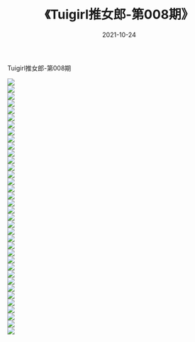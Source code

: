 ﻿---
layout: post
title:  《Tuigirl推女郎-第008期》
date:   2021-10-24
img: http://imgx.orgx.ga/漏D/网络美图/2021/Tuigirl推女郎-第008期/000.jpg
categories: [美女, 清纯, 唯美]
---

Tuigirl推女郎-第008期

  ![](http://imgx.orgx.ga/漏D/网络美图/2021/Tuigirl推女郎-第008期/001.jpg) <br> ![](http://imgx.orgx.ga/漏D/网络美图/2021/Tuigirl推女郎-第008期/002.jpg) <br> ![](http://imgx.orgx.ga/漏D/网络美图/2021/Tuigirl推女郎-第008期/003.jpg) <br> ![](http://imgx.orgx.ga/漏D/网络美图/2021/Tuigirl推女郎-第008期/004.jpg) <br> ![](http://imgx.orgx.ga/漏D/网络美图/2021/Tuigirl推女郎-第008期/005.jpg) <br> ![](http://imgx.orgx.ga/漏D/网络美图/2021/Tuigirl推女郎-第008期/006.jpg) <br> ![](http://imgx.orgx.ga/漏D/网络美图/2021/Tuigirl推女郎-第008期/007.jpg) <br> ![](http://imgx.orgx.ga/漏D/网络美图/2021/Tuigirl推女郎-第008期/008.jpg) <br> ![](http://imgx.orgx.ga/漏D/网络美图/2021/Tuigirl推女郎-第008期/009.jpg) <br> ![](http://imgx.orgx.ga/漏D/网络美图/2021/Tuigirl推女郎-第008期/010.jpg) <br> ![](http://imgx.orgx.ga/漏D/网络美图/2021/Tuigirl推女郎-第008期/011.jpg) <br> ![](http://imgx.orgx.ga/漏D/网络美图/2021/Tuigirl推女郎-第008期/012.jpg) <br> ![](http://imgx.orgx.ga/漏D/网络美图/2021/Tuigirl推女郎-第008期/013.jpg) <br> ![](http://imgx.orgx.ga/漏D/网络美图/2021/Tuigirl推女郎-第008期/014.jpg) <br> ![](http://imgx.orgx.ga/漏D/网络美图/2021/Tuigirl推女郎-第008期/015.jpg) <br> ![](http://imgx.orgx.ga/漏D/网络美图/2021/Tuigirl推女郎-第008期/016.jpg) <br> ![](http://imgx.orgx.ga/漏D/网络美图/2021/Tuigirl推女郎-第008期/017.jpg) <br> ![](http://imgx.orgx.ga/漏D/网络美图/2021/Tuigirl推女郎-第008期/018.jpg) <br> ![](http://imgx.orgx.ga/漏D/网络美图/2021/Tuigirl推女郎-第008期/019.jpg) <br> ![](http://imgx.orgx.ga/漏D/网络美图/2021/Tuigirl推女郎-第008期/020.jpg) <br> ![](http://imgx.orgx.ga/漏D/网络美图/2021/Tuigirl推女郎-第008期/021.jpg) <br> ![](http://imgx.orgx.ga/漏D/网络美图/2021/Tuigirl推女郎-第008期/022.jpg) <br> ![](http://imgx.orgx.ga/漏D/网络美图/2021/Tuigirl推女郎-第008期/023.jpg) <br> ![](http://imgx.orgx.ga/漏D/网络美图/2021/Tuigirl推女郎-第008期/024.jpg) <br> ![](http://imgx.orgx.ga/漏D/网络美图/2021/Tuigirl推女郎-第008期/025.jpg) <br> ![](http://imgx.orgx.ga/漏D/网络美图/2021/Tuigirl推女郎-第008期/026.jpg) <br> ![](http://imgx.orgx.ga/漏D/网络美图/2021/Tuigirl推女郎-第008期/027.jpg) <br> ![](http://imgx.orgx.ga/漏D/网络美图/2021/Tuigirl推女郎-第008期/028.jpg) <br> ![](http://imgx.orgx.ga/漏D/网络美图/2021/Tuigirl推女郎-第008期/029.jpg) <br> ![](http://imgx.orgx.ga/漏D/网络美图/2021/Tuigirl推女郎-第008期/030.jpg) <br> ![](http://imgx.orgx.ga/漏D/网络美图/2021/Tuigirl推女郎-第008期/031.jpg) <br> ![](http://imgx.orgx.ga/漏D/网络美图/2021/Tuigirl推女郎-第008期/032.jpg) <br> ![](http://imgx.orgx.ga/漏D/网络美图/2021/Tuigirl推女郎-第008期/033.jpg) <br> ![](http://imgx.orgx.ga/漏D/网络美图/2021/Tuigirl推女郎-第008期/034.jpg) <br> ![](http://imgx.orgx.ga/漏D/网络美图/2021/Tuigirl推女郎-第008期/035.jpg) <br> ![](http://imgx.orgx.ga/漏D/网络美图/2021/Tuigirl推女郎-第008期/036.jpg) <br>